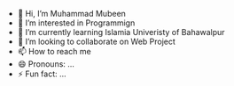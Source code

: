 - 👋 Hi, I’m Muhammad Mubeen
- 👀 I’m interested in Programmign
- 🌱 I’m currently learning Islamia Univeristy of Bahawalpur
- 💞️ I’m looking to collaborate on Web Project 
- 📫 How to reach me 
- 😄 Pronouns: ...
- ⚡ Fun fact: ...

<!---
Mubeen006/Mubeen006 is a ✨ special ✨ repository because its `README.md` (this file) appears on your GitHub profile.
You can click the Preview link to take a look at your changes.
--->
